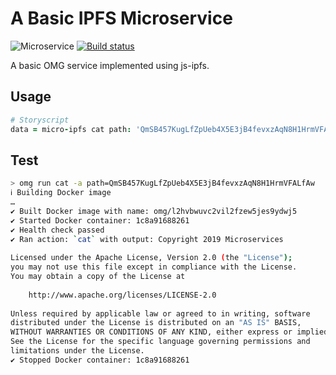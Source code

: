 # A Basic IPFS Microservice

![Microservice](https://img.shields.io/badge/microservice-ready-brightgreen.svg?style=for-the-badge)
[![Build status](https://img.shields.io/travis/com/microservices/node/master.svg?style=for-the-badge)](https://travis-ci.com/microservices/node)

A basic OMG service implemented using js-ipfs.

Usage
-----

```coffee
# Storyscript
data = micro-ipfs cat path: 'QmSB457KugLfZpUeb4X5E3jB4fevxzAqN8H1HrmVFALfAw'
```

Test
----

```sh
> omg run cat -a path=QmSB457KugLfZpUeb4X5E3jB4fevxzAqN8H1HrmVFALfAw
ℹ Building Docker image
…
✔ Built Docker image with name: omg/l2hvbwuvc2vil2fzew5jes9ydwj5
✔ Started Docker container: 1c8a91688261
✔ Health check passed
✔ Ran action: `cat` with output: Copyright 2019 Microservices
                                 
Licensed under the Apache License, Version 2.0 (the "License");
you may not use this file except in compliance with the License.
You may obtain a copy of the License at
                                 
    http://www.apache.org/licenses/LICENSE-2.0
                                 
Unless required by applicable law or agreed to in writing, software
distributed under the License is distributed on an "AS IS" BASIS,
WITHOUT WARRANTIES OR CONDITIONS OF ANY KIND, either express or implied.
See the License for the specific language governing permissions and
limitations under the License.
✔ Stopped Docker container: 1c8a91688261
```
